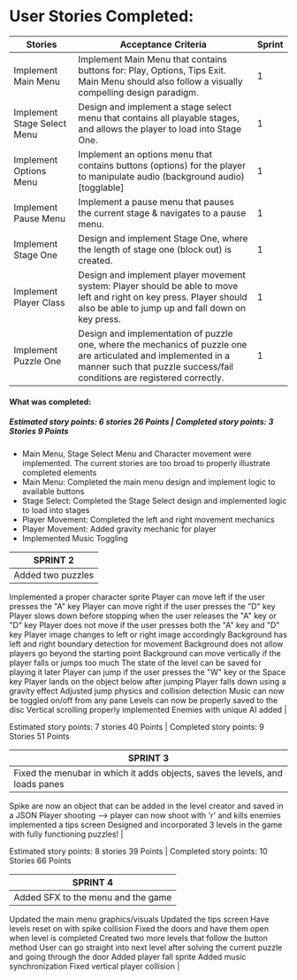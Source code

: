 # User Stories Completed: 
 
 | Stories                     | Acceptance Criteria                                                                                                                                                                        | Sprint |
|-----------------------------|--------------------------------------------------------------------------------------------------------------------------------------------------------------------------------------------|--------|
| Implement Main Menu         | Implement Main Menu that contains buttons for: Play, Options, Tips Exit. Main Menu should also follow a visually compelling design paradigm.                                               | 1      |
| Implement Stage Select Menu | Design and implement a stage select menu that contains all playable stages, and allows the player to load into Stage One.                                                                  | 1      |
| Implement Options Menu      | Implement an options menu that contains buttons (options) for the  player to manipulate audio (background audio) [togglable]                                                               | 1      |
| Implement Pause Menu        | Implement a pause menu that pauses the current stage & navigates  to a pause menu.                                                                                                         | 1      |
| Implement Stage One         | Design and implement Stage One, where the length of stage one (block out) is created.                                                                                                      | 1      |
| Implement Player Class      | Design and implement player movement system: Player should be  able to move left and right on key press. Player should also be able to jump up and fall down on key press.                 | 1      |
| Implement Puzzle One        | Design and implementation of puzzle one, where the mechanics of puzzle one are articulated and implemented in a manner such that puzzle success/fail conditions are registered correctly.  | 1      |

#### What was completed:

#####  Estimated story points: 6 stories 26 Points | Completed story points: 3 Stories 9 Points

* Main Menu, Stage Select Menu and Character movement were implemented. The current stories are too broad to properly illustrate completed elements
* Main Menu: Completed the main menu design and implement logic to available buttons
* Stage Select: Completed the Stage Select design and implemented logic to load into stages
* Player Movement: Completed the left and right movement mechanics
* Player Movement: Added gravity mechanic for player
* Implemented Music Toggling


| SPRINT 2  |
| --------  |
|Added two puzzles |
Implemented a proper character sprite
Player can move left if the user presses the "A" key
Player can move right if the user presses the "D" key
Player slows down before stopping when the user releases the "A" key or "D" key
Player does not move if the user presses both the "A" key and "D" key
Player image changes to left or right image accordingly
Background has left and right boundary detection for movement
Background does not allow players go beyond the starting point
Background can move vertically if the player falls or jumps too much
The state of the level can be saved for playing it later
Player can jump if the user presses the "W" key or the Space key
Player lands on the object below after jumping
Player falls down using a gravity effect
Adjusted jump physics and collision detection
Music can now be toggled on/off from any pane
Levels can now be properly saved to the disc
Vertical scrolling properly implemented
Enemies with unique AI added  |

Estimated story points: 7 stories 40 Points | Completed story points: 9 Stories 51 Points




| SPRINT 3 |
| -------- |
| Fixed the menubar in which it adds objects, saves the levels, and loads panes
Spike are now an object that can be added in the level creator and saved in a JSON
Player shooting --> player can now shoot with 'r' and kills enemies
implemented a tips screen
Designed and incorporated 3 levels in the game with fully functioning puzzles!     |

Estimated story points: 8 stories 39 Points | Completed story points: 10 Stories 66 Points




| SPRINT 4 |
| -------- |
| Added SFX to the menu and the game
Updated the main menu graphics/visuals
Updated the tips screen
Have levels reset on with spike collision
Fixed the doors and have them open when level is completed
Created two more levels that follow the button method
User can go straight into next level after solving the current puzzle and going through the door
Added player fall sprite
Added music synchronization
Fixed vertical player collision     |